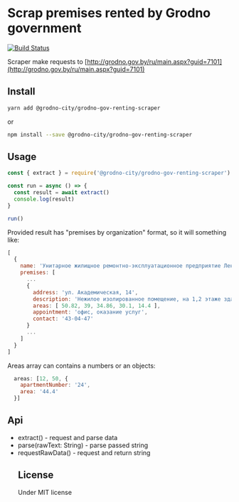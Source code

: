 # Scrap premises rented by Grodno government

[![Build Status](https://travis-ci.org/grodno-city/grodno-gov-renting-scraper.svg?branch=master)](https://travis-ci.org/grodno-city/grodno-gov-renting-scraper)

Scraper make requests to [http://grodno.gov.by/ru/main.aspx?guid=7101](http://grodno.gov.by/ru/main.aspx?guid=7101)

## Install
```bash
yarn add @grodno-city/grodno-gov-renting-scraper
```
or
```bash
npm install --save @grodno-city/grodno-gov-renting-scraper
```
## Usage

```js
const { extract } = require('@grodno-city/grodno-gov-renting-scraper')

const run = async () => {
  const result = await extract()
  console.log(result)
}

run()
```

Provided result has "premises by organization" format, so it will something like:
```js
[
  {
    name: 'Унитарное жилищное ремонтно-эксплуатационное предприятие Ленинского района',
    premises: [
      ...
      {
        address: 'ул. Академическая, 14',
        description: 'Нежилое изолированное помещение, на 1,2 этаже здания.',
        areas: [ 50.82, 39, 34.86, 30.1, 14.4 ],
        appointment: 'офис, оказание услуг',
        contact: '43-04-47'
      }
      ...
    ]
  }
]
```

Areas array can contains a numbers or an objects:
```js
  areas: [12, 50, {
    apartmentNumber: '24',
    area: '44.4'
  }]
```

## Api
  - extract()<Promise> - request and parse data
  - parse(rawText: String)<Object> - parse passed string
  - requestRawData()<String> - request and return string

## License
Under MIT license
